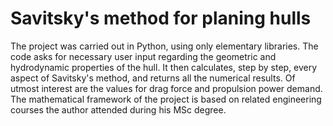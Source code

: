 # Savitsky's method for planing hulls
The project was carried out in Python, using only elementary libraries. The code asks for necessary user input regarding the geometric and hydrodynamic properties of the hull. 
It then calculates, step by step, every aspect of Savitsky's method, and returns all the numerical results. Of utmost interest are the values for drag force and propulsion power demand.
The mathematical framework of the project is based on related engineering courses the author attended during his MSc degree.
